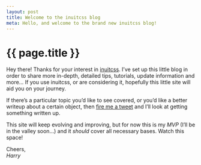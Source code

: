 ```yaml
---
layout: post
title: Welcome to the inuitcss blog
meta: Hello, and welcome to the brand new inuitcss blog!
---
```


# {{ page.title }}

Hey there! Thanks for your interest in [inuitcss](http://github.com/csswizardry/inuit.css).
I’ve set up this little blog in order to share more in-depth, detailed tips,
tutorials, update information and more… If you use inuitcss, or are considering
it, hopefully this little site will aid you on your journey.

If there’s a particular topic you’d like to see covered, or you’d like a better
writeup about a certain object, then [fire me a tweet](http://twitter.com/inuitcss)
and I’ll look at getting something written up.

This site will keep evolving and improving, but for now this is my <i>MVP</i>
(I’ll be in the valley soon…) and it _should_ cover all necessary bases. Watch
this space!

Cheers,  
<i>Harry</i>
